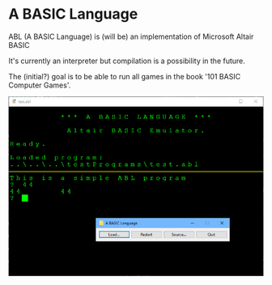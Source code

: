 # A BASIC Language

ABL (A BASIC Language) is (will be) an implementation of Microsoft Altair BASIC

It's currently an interpreter but compilation is a possibility in the future.

The (initial?) goal is to be able to run all games in the book '101 BASIC Computer Games'.

![Screenshot](https://raw.githubusercontent.com/tomas-hakansson/A-BASIC-Language/master/screenshot20220808.jpg)